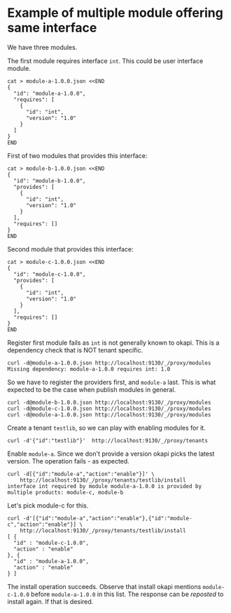 # Example of multiple module offering same interface

We have three modules.

The first module requires interface `int`. This could be user interface
module.

```
cat > module-a-1.0.0.json <<END
{
  "id": "module-a-1.0.0",
  "requires": [
    {
      "id": "int",
      "version": "1.0"
    }
  ]
}
END
```

First of two modules that provides this interface:

```
cat > module-b-1.0.0.json <<END
{
  "id": "module-b-1.0.0",
  "provides": [
    {
      "id": "int",
      "version": "1.0"
    }
  ],
  "requires": []
}
END
```

Second module that provides this interface:

```
cat > module-c-1.0.0.json <<END
{
  "id": "module-c-1.0.0",
  "provides": [
    {
      "id": "int",
      "version": "1.0"
    }
  ],
  "requires": []
}
END
```


Register first module fails as `int` is not generally known to okapi.
This is a dependency check that is NOT tenant specific.

```
curl -d@module-a-1.0.0.json http://localhost:9130/_/proxy/modules
Missing dependency: module-a-1.0.0 requires int: 1.0
```

So we have to register the providers first, and `module-a` last.
This is what expected to be the case when publish modules in general.

```
curl -d@module-b-1.0.0.json http://localhost:9130/_/proxy/modules
curl -d@module-c-1.0.0.json http://localhost:9130/_/proxy/modules
curl -d@module-a-1.0.0.json http://localhost:9130/_/proxy/modules
```

Create a tenant `testlib`, so we can play with enabling modules for it.

```
curl -d'{"id":"testlib"}'  http://localhost:9130/_/proxy/tenants
```

Enable `module-a`. Since we don't provide a version okapi picks the
latest version.  The operation fails - as expected.

```
curl -d[{"id":"module-a","action":"enable"}]' \
    http://localhost:9130/_/proxy/tenants/testlib/install
interface int required by module module-a-1.0.0 is provided by multiple products: module-c, module-b
```

Let's pick module-c for this.

```
curl -d'[{"id":"module-a","action":"enable"},{"id":"module-c","action":"enable"}] \
    http://localhost:9130/_/proxy/tenants/testlib/install
[ {
  "id" : "module-c-1.0.0",
  "action" : "enable"
}, {
  "id" : "module-a-1.0.0",
  "action" : "enable"
} ]

```

The install operation succeeds. Observe that install okapi mentions
`module-c-1.0.0` before `module-a-1.0.0` in this list. The response can
be *reposted* to install again. If that is desired. 




